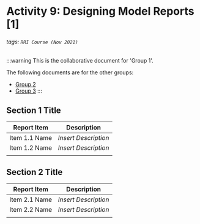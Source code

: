 # Activity 9: Designing Model Reports [1]
###### tags: `RRI Course (Nov 2021)`

:::warning
This is the collaborative document for 'Group 1'. 

The following documents are for the other groups:

- [Group 2](https://hackmd.io/@cburr/Sy3d5OTUF)
- [Group 3](https://hackmd.io/@cburr/SyUNtO6LY)
:::

## Section 1 Title

| Report Item | Description |
| ----------- | ----------- |
| Item 1.1 Name | *Insert Description* |
| Item 1.2 Name | *Insert Description* |
|           |                    |

## Section 2 Title

| Report Item | Description |
| ----------- | ----------- |
| Item 2.1 Name | *Insert Description* |
| Item 2.2 Name | *Insert Description* |
|           |                    |
